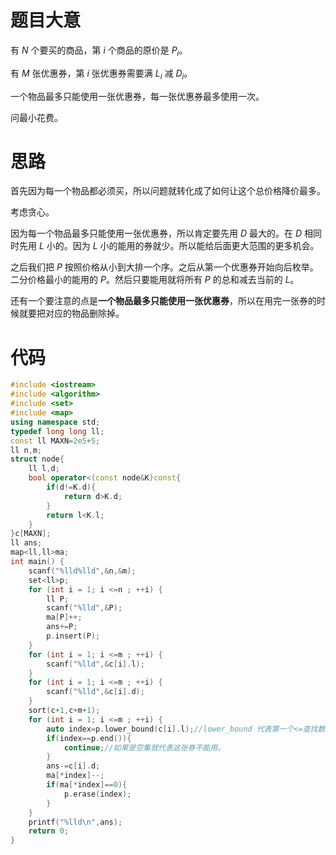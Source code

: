 # 题目大意


有 $N$ 个要买的商品，第 $i$ 个商品的原价是 $P_i$。

有 $M$ 张优惠券，第 $i$ 张优惠券需要满 $L_i$ 减 $D_i$。

一个物品最多只能使用一张优惠券，每一张优惠券最多使用一次。

问最小花费。

# 思路
首先因为每一个物品都必须买，所以问题就转化成了如何让这个总价格降价最多。

考虑贪心。

因为每一个物品最多只能使用一张优惠券，所以肯定要先用 $D$ 最大的。在 $D$ 相同时先用 $L$ 小的。因为 $L$ 小的能用的券就少。所以能给后面更大范围的更多机会。

之后我们把 $P$ 按照价格从小到大排一个序。之后从第一个优惠券开始向后枚举。二分价格最小的能用的 $P$。然后只要能用就将所有 $P$ 的总和减去当前的 $L$。

还有一个要注意的点是**一个物品最多只能使用一张优惠券**，所以在用完一张券的时候就要把对应的物品删除掉。

# 代码
```cpp
#include <iostream>
#include <algorithm>
#include <set>
#include <map>
using namespace std;
typedef long long ll;
const ll MAXN=2e5+5;
ll n,m;
struct node{
    ll l,d;
    bool operator<(const node&K)const{
        if(d!=K.d){
            return d>K.d;
        }
        return l<K.l;
    }
}c[MAXN];
ll ans;
map<ll,ll>ma;
int main() {
    scanf("%lld%lld",&n,&m);
    set<ll>p;
    for (int i = 1; i <=n ; ++i) {
        ll P;
        scanf("%lld",&P);
        ma[P]++;
        ans+=P;
        p.insert(P);
    }
    for (int i = 1; i <=m ; ++i) {
        scanf("%lld",&c[i].l);
    }
    for (int i = 1; i <=m ; ++i) {
        scanf("%lld",&c[i].d);
    }
    sort(c+1,c+m+1);
    for (int i = 1; i <=m ; ++i) {
        auto index=p.lower_bound(c[i].l);//lower_bound 代表第一个<=查找数的指针。
        if(index==p.end()){
            continue;//如果是空集就代表这张券不能用。
        }
        ans-=c[i].d;
        ma[*index]--;
        if(ma[*index]==0){
            p.erase(index);
        }
    }
    printf("%lld\n",ans);
    return 0;
}
```